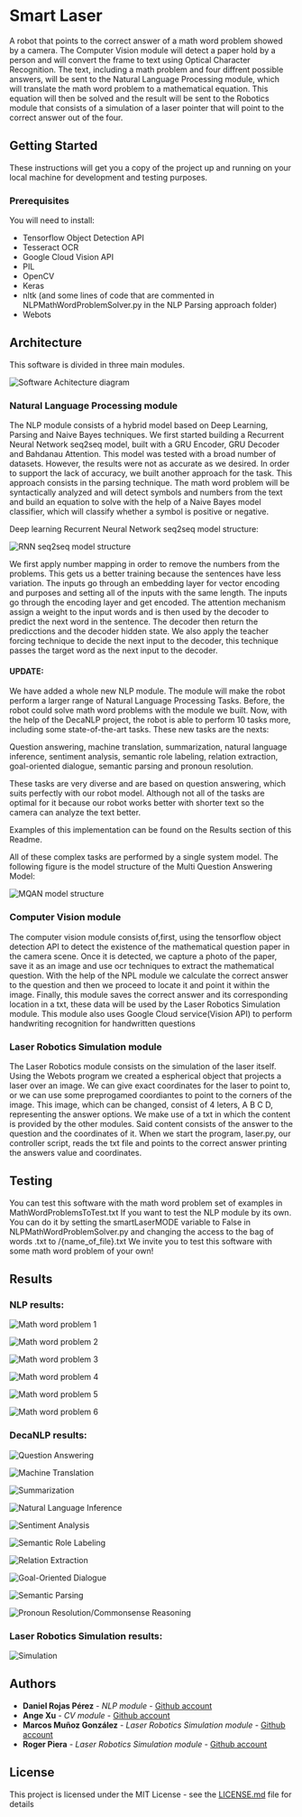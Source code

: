 # Smart Laser
A robot that points to the correct answer of a math word problem showed by a camera. The Computer Vision module will detect a paper hold by a person and will convert the frame to text using Optical Character Recognition. The text, including a math problem and four diffrent possible answers, will be sent to the Natural Language Processing module, which will translate the math word problem to a mathematical equation. This equation will then be solved and the result will be sent to the Robotics module that consists of a simulation of a laser pointer that will point to the correct answer out of the four.

## Getting Started

These instructions will get you a copy of the project up and running on your local machine for development and testing purposes.

### Prerequisites

You will need to install:
- Tensorflow Object Detection API
- Tesseract OCR
- Google Cloud Vision API
- PIL
- OpenCV
- Keras
- nltk (and some lines of code that are commented in NLPMathWordProblemSolver.py in the NLP Parsing approach folder)
- Webots

## Architecture

This software is divided in three main modules.

![Software Achitecture diagram](smartlaserSoftwareArchitecture.jpeg)

### Natural Language Processing module

The NLP module consists of a hybrid model based on Deep Learning, Parsing and Naive Bayes techniques. We first started building a Recurrent Neural Network seq2seq model, built with a GRU Encoder, GRU Decoder and Bahdanau Attention. This model was tested with a broad number of datasets. However, the results were not as accurate as we desired. In order to support the lack of accuracy, we built another approach for the task. This approach consists in the parsing technique. The math word problem will be syntactically analyzed and will detect symbols and numbers from the text and build an equation to solve with the help of a Naive Bayes model classifier, which will classify whether a symbol is positive or negative.

Deep learning Recurrent Neural Network seq2seq model structure:

![RNN seq2seq model structure](seq2seq_modelImage.png)

We first apply number mapping in order to remove the numbers from the problems. This gets us a better training because the sentences have less variation. The inputs go through an embedding layer for vector encoding and purposes and setting all of the inputs with the same length. The inputs go through the encoding layer and get encoded. The attention mechanism assign a weight to the input words and is then used by the decoder to predict the next word in the sentence. The decoder then return the predicctions and the decoder hidden state. We also apply the teacher forcing technique to decide the next input to the decoder, this technique passes the target word as the next input to the decoder.

#### UPDATE:
We have added a whole new NLP module. The module will make the robot perform a larger range of Natural Language Processing Tasks. Before, the robot could solve math word problems with the module we built. Now, with the help of the DecaNLP project, the robot is able to perform 10 tasks more, including some state-of-the-art tasks. These new tasks are the nexts:

Question answering, machine translation, summarization, natural language inference, sentiment analysis, semantic role labeling, relation extraction, goal-oriented dialogue, semantic parsing and pronoun resolution.

These tasks are very diverse and are based on question answering, which suits perfectly with our robot model. Although not all of the tasks are optimal for it because our robot works better with shorter text so the camera can analyze the text better.

Examples of this implementation can be found on the Results section of this Readme.

All of these complex tasks are performed by a single system model. The following figure is the model structure of the Multi Question Answering Model:

![MQAN model structure](dnlpMQAN.PNG)




### Computer Vision module
The computer vision module consists of,first, using the tensorflow object detection API to detect the existence of the mathematical question paper in the camera scene. Once it is detected, we capture a photo of the paper, save it as an image and use ocr techniques to extract the mathematical question. With the help of the NPL module we calculate the correct answer to the question and then we proceed to locate it and point it within the image. Finally, this module saves the correct answer and its corresponding location in a txt, these data will be used by the Laser Robotics Simulation module.
This module also uses Google Cloud service(Vision API) to perform handwriting recognition for handwritten questions

### Laser Robotics Simulation module

The Laser Robotics module consists on the simulation of the laser itself.
Using the Webots program we created a espherical object that projects a laser over an image. 
We can give exact coordinates for the laser to point to, or we can use some preprogamed coordiantes to point to the corners of the image. 
This image, which can be changed, consist of 4 leters, A B C D, representing the answer options.
We make use of a txt in which the content is provided by the other modules. Said content consists of the answer to the question and the coordinates of it.
When we start the program, laser.py, our controller script, reads the txt file and points to the correct answer printing the answers value and coordinates.

## Testing

You can test this software with the math word problem set of examples in MathWordProblemsToTest.txt
If you want to test the NLP module by its own. You can do it by setting the smartLaserMODE variable to False in NLPMathWordProblemSolver.py and changing the access to the bag of words .txt to /{name_of_file}.txt
We invite you to test this software with some math word problem of your own!


## Results

### NLP results:

![Math word problem 1](examplesTested/problem1.png)

![Math word problem 2](examplesTested/problem2.png)

![Math word problem 3](examplesTested/problem3.png)

![Math word problem 4](examplesTested/problem4.png)

![Math word problem 5](examplesTested/problem5.png)

![Math word problem 6](examplesTested/problem6.png)

### DecaNLP results:

![Question Answering](examplesTested/dnlp1.PNG)

![Machine Translation](examplesTested/dnlp2.PNG)

![Summarization](examplesTested/dnlp3.PNG)

![Natural Language Inference](examplesTested/dnlp4.PNG)

![Sentiment Analysis](examplesTested/dnlp5.PNG)

![Semantic Role Labeling](examplesTested/dnlp6.PNG)

![Relation Extraction](examplesTested/dnlp7.PNG)

![Goal-Oriented Dialogue](examplesTested/dnlp8.PNG)

![Semantic Parsing](examplesTested/dnlp9.PNG)

![Pronoun Resolution/Commonsense Reasoning](examplesTested/dnlp10.PNG)

### Laser Robotics Simulation results:

![Simulation](examplesTested/simulation.JPG)


## Authors

* **Daniel Rojas Pérez** - *NLP module* - [Github account](https://github.com/danielrojasperez)
* **Ange Xu** - *CV module* - [Github account](https://github.com/xangeeee)
* **Marcos Muñoz González** - *Laser Robotics Simulation module* - [Github account](https://github.com/marcosmgz95)
* **Roger Piera** - *Laser Robotics Simulation module* - [Github account](https://github.com/RogerPiera)

## License

This project is licensed under the MIT License - see the [LICENSE.md](LICENSE.md) file for details


